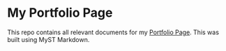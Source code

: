 # My Portfolio Page

This repo contains all relevant documents for my [Portfolio Page](https://alexseferidis.github.io/). This was built using MyST Markdown.